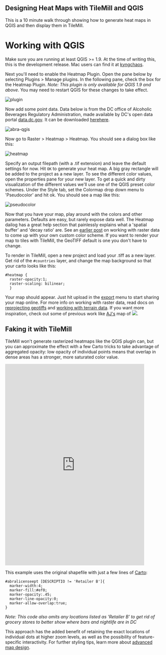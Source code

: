 ## Designing Heat Maps with TileMill and QGIS

This is a 10 minute walk through showing how to generate heat maps in QGIS and then display them in TileMill.

# Working with QGIS

Make sure you are running at least QGIS >= 1.9. At the time of writing this, this is the development release. Mac users can find it at [kyngchaos](http://www.kyngchaos.com/software/qgis). 

Next you'll need to enable the Heatmap Plugin. Open the pane below by selecting Plugins > Manage plugins. In the following pane, check the box for the Heatmap Plugin. _Note: This plugin is only available for QGIS 1.9 and above_. You may need to restart QGIS for these changes to take effect. 

![plugin](http://farm6.staticflickr.com/5325/7173395958_5d4d96aef9_z.jpg)

Now add some point data. Data below is from the DC office of Alcoholic Beverages Regulatory Administration, made available by DC's open data portal [data.dc.gov](http://data.dc.gov/). It can be downloaded [here](http://dcatlas.dcgis.dc.gov/download/ABRALicenseePt.ZIP)[here](http://data.octo.dc.gov/Metadata.aspx?id=293).

![abra-qgis](http://farm8.staticflickr.com/7076/7173395998_9f16de7e40_z.jpg)

Now go to Raster > Heatmap > Heatmap. You should see a dialog box like this: 

![heatmap](http://farm9.staticflickr.com/8003/7173395914_a451f48105_z.jpg)

Specify an output filepath (with a .tif extension) and leave the default settings for now. Hit `OK` to generate your heat map. A big gray rectangle will be added to the project as a new layer. To see the different color values, open the properties pane for your new layer. To get a quick and dirty visualization of the different values we'll use one of the QGIS preset color schemes. Under the Style tab, set the Colormap drop down menu to 'Pseudocolor' and hit ok. You should see a map like this: 
  
![pseudocolor](http://farm6.staticflickr.com/5040/7173396034_7f38edb250_z.jpg)

Now that you have your map, play around with the colors and other parameters. Defaults are easy, but rarely expose data well. The Heatmap dailog has a great help section that painlessly explains what a 'spatial buffer' and 'decay ratio' are. See an [earlier post](http://mapbox.com/blog/visualizing-global-forest-height/) on working with raster data to come up with your own custom color scheme. If you want to render your map to tiles with TileMill, the GeoTIFF default is one you don't have to change. 

To render in TileMill, open a new project and load your .tiff as a new layer. Get rid of the `#countries` layer, and change the map background so that your carto looks like this: 
	
	#heatmap {
	  raster-opacity:1;
	  raster-scaling: bilinear;
	  }

Your map should appear. Just hit upload in the [export](http://mapbox.com/tilemill/docs/crashcourse/exporting/) menu to start sharing your map online. For more info on working with raster data, read docs on [reprojecting geotiffs](http://mapbox.com/tilemill/docs/guides/reprojecting-geotiff/) and [working with terrain data](http://mapbox.com/tilemill/docs/guides/terrain-data/). If you want more inspiration, check out some of previous work like [AJ's](https://twitter.com/#!/aj_ashton) map of [![](http://farm7.staticflickr.com/6100/6286976630_3569786983_o.png)](http://www.flickr.com/photos/developmentseed/6286976630/in/photostream/lightbox/).

## Faking it with TileMill

TileMill won't generate rasterized heatmaps like the QGIS plugin can, but you can approximate the effect with a few Carto tricks to take advantage of aggregated opacity: low opacity of individual points means that overlap in dense areas has a stronger, more saturated color value. 

<iframe width='450' height='650' frameBorder='0' src='http://a.tiles.mapbox.com/v3/villeda.map-kahz7z2b.html#12/38.905/-77.003'> </iframe>

This example uses the original shapefile with just a few lines of [Carto](http://mapbox.com/carto/):

	#abralicenseept [DESCRIPTIO != 'Retailer B']{
	  marker-width:4;
	  marker-fill:#ef0;
	  marker-opacity:.45;
	  marker-line-opacity:0;
	  marker-allow-overlap:true;
	}
_Note: This code also omits any locations listed as 'Retailer B' to get rid of grocery stores to better show where bars and nightlife are in DC_

This approach has the added benefit of retaining the exact locations of individual dots at higher zoom levels, as well as the possibility of feature-specific interactivity. For further styling tips, learn more about [advanced map design](http://mapbox.com/tilemill/docs/guides/advanced-map-design/).  
